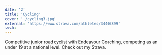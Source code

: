 ```yaml
---
date: '2'
title: 'Cycling'
cover: './cycling3.jpg'
external: 'https://www.strava.com/athletes/34406899'
tech:
---
```


Competitive junior road cyclist with Endeavour Coaching, competing as an under 19 at a national level. Check out my Strava.